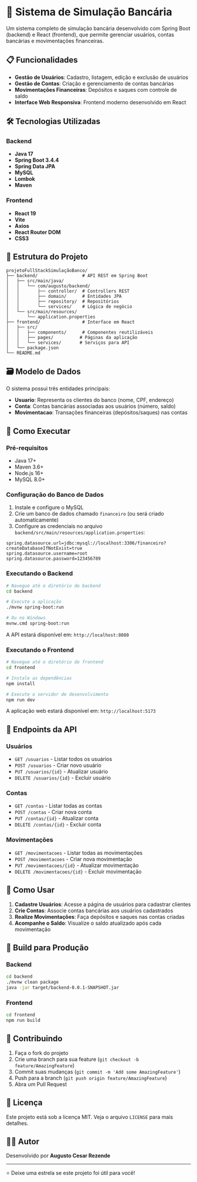 # 🏦 Sistema de Simulação Bancária

Um sistema completo de simulação bancária desenvolvido com Spring Boot (backend) e React (frontend), que permite gerenciar usuários, contas bancárias e movimentações financeiras.

## 📋 Funcionalidades

- **Gestão de Usuários**: Cadastro, listagem, edição e exclusão de usuários
- **Gestão de Contas**: Criação e gerenciamento de contas bancárias
- **Movimentações Financeiras**: Depósitos e saques com controle de saldo
- **Interface Web Responsiva**: Frontend moderno desenvolvido em React

## 🛠 Tecnologias Utilizadas

### Backend
- **Java 17**
- **Spring Boot 3.4.4**
- **Spring Data JPA**
- **MySQL**
- **Lombok**
- **Maven**

### Frontend
- **React 19**
- **Vite**
- **Axios**
- **React Router DOM**
- **CSS3**

## 📂 Estrutura do Projeto

```
projetoFullStackSimulaçãoBanco/
├── backend/                 # API REST em Spring Boot
│   ├── src/main/java/
│   │   └── com/augusto/backend/
│   │       ├── controller/  # Controllers REST
│   │       ├── domain/      # Entidades JPA
│   │       ├── repository/  # Repositórios
│   │       └── services/    # Lógica de negócio
│   └── src/main/resources/
│       └── application.properties
├── frontend/                # Interface em React
│   ├── src/
│   │   ├── components/      # Componentes reutilizáveis
│   │   ├── pages/          # Páginas da aplicação
│   │   └── services/       # Serviços para API
│   └── package.json
└── README.md
```

## 🗃 Modelo de Dados

O sistema possui três entidades principais:

- **Usuario**: Representa os clientes do banco (nome, CPF, endereço)
- **Conta**: Contas bancárias associadas aos usuários (número, saldo)
- **Movimentacao**: Transações financeiras (depósitos/saques) nas contas

## 🚀 Como Executar

### Pré-requisitos

- Java 17+
- Maven 3.6+
- Node.js 16+
- MySQL 8.0+

### Configuração do Banco de Dados

1. Instale e configure o MySQL
2. Crie um banco de dados chamado `financeiro` (ou será criado automaticamente)
3. Configure as credenciais no arquivo `backend/src/main/resources/application.properties`:

```properties
spring.datasource.url=jdbc:mysql://localhost:3306/financeiro?createDatabaseIfNotExist=true
spring.datasource.username=root
spring.datasource.password=123456789
```

### Executando o Backend

```bash
# Navegue até o diretório do backend
cd backend

# Execute a aplicação
./mvnw spring-boot:run

# Ou no Windows
mvnw.cmd spring-boot:run
```

A API estará disponível em: `http://localhost:8080`

### Executando o Frontend

```bash
# Navegue até o diretório do frontend
cd frontend

# Instale as dependências
npm install

# Execute o servidor de desenvolvimento
npm run dev
```

A aplicação web estará disponível em: `http://localhost:5173`

## 🔌 Endpoints da API

### Usuários
- `GET /usuarios` - Listar todos os usuários
- `POST /usuarios` - Criar novo usuário
- `PUT /usuarios/{id}` - Atualizar usuário
- `DELETE /usuarios/{id}` - Excluir usuário

### Contas
- `GET /contas` - Listar todas as contas
- `POST /contas` - Criar nova conta
- `PUT /contas/{id}` - Atualizar conta
- `DELETE /contas/{id}` - Excluir conta

### Movimentações
- `GET /movimentacoes` - Listar todas as movimentações
- `POST /movimentacoes` - Criar nova movimentação
- `PUT /movimentacoes/{id}` - Atualizar movimentação
- `DELETE /movimentacoes/{id}` - Excluir movimentação

## 🎯 Como Usar

1. **Cadastre Usuários**: Acesse a página de usuários para cadastrar clientes
2. **Crie Contas**: Associe contas bancárias aos usuários cadastrados
3. **Realize Movimentações**: Faça depósitos e saques nas contas criadas
4. **Acompanhe o Saldo**: Visualize o saldo atualizado após cada movimentação

## 🚀 Build para Produção

### Backend
```bash
cd backend
./mvnw clean package
java -jar target/backend-0.0.1-SNAPSHOT.jar
```

### Frontend
```bash
cd frontend
npm run build
```

## 🤝 Contribuindo

1. Faça o fork do projeto
2. Crie uma branch para sua feature (`git checkout -b feature/AmazingFeature`)
3. Commit suas mudanças (`git commit -m 'Add some AmazingFeature'`)
4. Push para a branch (`git push origin feature/AmazingFeature`)
5. Abra um Pull Request

## 📝 Licença

Este projeto está sob a licença MIT. Veja o arquivo `LICENSE` para mais detalhes.

## 👨‍💻 Autor

Desenvolvido por **Augusto Cesar Rezende**

---

⭐ Deixe uma estrela se este projeto foi útil para você! 
